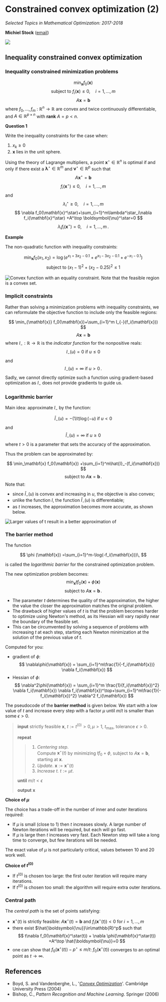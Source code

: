 # Constrained convex optimization (2)

*Selected Topics in Mathematical Optimization: 2017-2018*

**Michiel Stock** ([email](michiel.stock@ugent.be))

![](Figures/logo.png)

## Inequality constrained convex optimization

### Inequality constrained minimization problems

$$
\min_\mathbf{x}  f_0(\mathbf{x})
$$
$$
\text{subject to } f_i(\mathbf{x}) \leq 0, \quad i=1,\ldots,m
$$
$$
A\mathbf{x}=\mathbf{b}
$$
where $f_0,\ldots,f_m\ :\ \mathbb{R}^n \rightarrow \mathbb{R}$ are convex and twice continuously differentiable, and $A\in \mathbb{R}^{p\times n}$ with **rank** $A=p<n$.

**Question 1**

Write the inequality constraints for the case when:

1. $x_k\geq 0$
2. $\mathbf{x}$ lies in the unit sphere.

Using the theory of Lagrange multipliers, a point $\mathbf{x}^\star \in\mathbb{R}^n$ is optimal if and only if there exist a $\boldsymbol{\lambda}^\star\in \mathbb{R}^m$ and $\boldsymbol{\nu}^\star\in \mathbb{R}^p$ such that
$$
A\mathbf{x}^\star=\mathbf{b}
$$
$$
f_i(\mathbf{x}^\star) \leq 0, \quad i=1,\ldots,m
$$
and
$$
\lambda_i^\star \geq 0, \quad i=1,\ldots,m
$$
$$
\nabla f_0(\mathbf{x}^\star)+\sum_{i=1}^m\lambda^\star_i\nabla f_i(\mathbf{x}^\star) +A^\top \boldsymbol{\nu}^\star=0
$$
$$
\lambda_if_i(\mathbf{x}^\star)=0, \quad i=1,\ldots,m\,.
$$

**Example**

The non-quadratic function with inequality constraints:

$$
\min_\mathbf{x} f_0(x_1, x_2)   = \log(e^{x_1 +3x_2-0.1}+e^{x_1 -3x_2-0.1}+e^{-x_1 -0.1})
$$
$$
 \text{subject to }  (x_1 - 1)^2 + (x_2 - 0.25)^2 \leq 1
$$

![Convex function with an equality constraint. Note that the feasible region is a convex set.](Figures/ineq_const_example.png)

### Implicit constraints

Rather than solving a minimization problems with inequality constraints, we can reformulate the objective function to include only the feasible regions:

$$
\min_{\mathbf{x}} f_0(\mathbf{x})+\sum_{i=1}^m I_{-}(f_i(\mathbf{x}))
$$
$$
A\mathbf{x}=\mathbf{b}
$$
where $I_{-}:\mathbb{R}\rightarrow \mathbb{R}$ is the *indicator function* for the nonpositive reals:
$$
I_-(u) = 0 \text{ if } u\leq 0
$$
and
$$
I_-(u) = \infty \text{ if } u> 0\,.
$$
Sadly, we cannot directly optimize such a function using gradient-based optimization as $I_-$ does not provide gradients to guide us.

### Logarithmic barrier

Main idea: approximate $I_-$ by the function:

$$
\hat{I}_-(u) = - (1/t)\log(-u) \text{ if } u< 0
$$
and
$$
\hat{I}_-(u)=\infty  \text{ if } u\geq 0
$$
where $t>0$ is a parameter that sets the accuracy of the approximation.

Thus the problem can be approximated by:

$$
\min_\mathbf{x} f_0(\mathbf{x}) +\sum_{i=1}^m\hat{I}_-(f_i(\mathbf{x}))
$$
$$
\text{subject to } A\mathbf{x}=\mathbf{b}\,.
$$
Note that:

- since $\hat{I}_-(u)$ is convex and  increasing in $u$, the objective is also convex;
- unlike the function $I$, the function $\hat{I}_-(u)$ is differentiable;
- as $t$ increases, the approximation becomes more accurate, as shown below.

![Larger values of $t$ result in a better approximation of](Figures/log_bar.png)

### The barrier method

The function

$$
\phi (\mathbf{x}) =\sum_{i=1}^m-\log(-f_i(\mathbf{x}))\,
$$

is called the *logarithmic barrier* for the constrained optimization problem.

The new optimization problem becomes:
$$
\min_\mathbf{x} tf_0(\mathbf{x}) +\phi (\mathbf{x})
$$
$$
\text{subject to } A\mathbf{x}=\mathbf{b}\,.
$$

- The parameter $t$ determines the quality of the approximation, the higher the value the closer the approximation matches the original problem.
- The drawback of higher values of $t$ is that the problem becomes harder to optimize using Newton's method, as its Hessian will vary rapidly near the boundary of the feasible set.
- This can be circumvented by solving a sequence of problems with increasing $t$ at each step, starting each Newton minimization at the solution of the previous value of $t$.

Computed for you:

- gradient of $\phi$:
$$
\nabla\phi(\mathbf{x}) = \sum_{i=1}^m\frac{1}{-f_i(\mathbf{x})} \nabla f_i(\mathbf{x})
$$
- Hessian of $\phi$:
$$
\nabla^2\phi(\mathbf{x}) = \sum_{i=1}^m \frac{1}{f_i(\mathbf{x})^2} \nabla f_i(\mathbf{x}) \nabla f_i(\mathbf{x})^\top+\sum_{i=1}^m\frac{1}{-f_i(\mathbf{x})^2} \nabla^2 f_i(\mathbf{x})
$$

The pseudocode of the **barrier method** is given below. We start with a low value of $t$ and increase every step with a factor $\mu$ until $m/t$ is smaller than some $\epsilon>0$.


>**input** strictly feasible $\mathbf{x}$, $t:=t^{(0)}>0, \mu>1$, $t_\text{max}$, tolerance $\epsilon>0$.
>
>**repeat**
>
>>    1. *Centering step*.<br>
>>   Compute $\mathbf{x}^\star(t)$ by minimizing $tf_0+\phi$, subject to $A\mathbf{x}=\mathbf{b}$, starting at $\mathbf{x}$.
>>    2. *Update*. $\mathbf{x}:=\mathbf{x}^\star(t)$
>>    3. *Increase $t$.*  $t:=\mu t$.
>
>**until** $m/t < \epsilon$
>
>**output** $\mathbf{x}$

**Choice of $\mu$**

The choice has a trade-off in the number of inner and outer iterations required:
- If $\mu$ is small (close to 1) then $t$ increases slowly. A large number of Newton iterations will be required, but each will go fast.
- If $\mu$ is large then $t$ increases very fast. Each Newton step will take a long time to converge, but few iterations will be needed.

The exact value of $\mu$ is not particularly critical, values between 10 and 20 work well.

**Choice of $t^{(0)}$**

- If $t^{(0)}$ is chosen too large: the first outer iteration will require many iterations.
- If $t^{(0)}$ is chosen too small: the algorithm will require extra outer iterations.


### Central path

The *central path* is the set of points satisfying:

- $\mathbf{x}^\star(t)$ is strictly feasible: $A\mathbf{x}^\star(t)=\mathbf{b}$ and $f_i(\mathbf{x}^\star(t))<0$ for $i=1,\ldots,m$
- there exist $\hat{\boldsymbol{\nu}}\in\mathbb{R}^p$ such that
$$
t\nabla f_0(\mathbf{x}^\star(t)) + \nabla \phi(\mathbf{x}^\star(t)) +A^\top \hat{\boldsymbol{\nu}}=0
$$
- one can show that $f_0(\mathbf{x}^\star(t))-p^\star\leq m / t$: $f_0(\mathbf{x}^\star(t))$ converges to an optimal point as $t\rightarrow \infty$.

## References

- Boyd, S. and Vandenberghe, L., '*[Convex Optimization](https://web.stanford.edu/~boyd/cvxbook/bv_cvxbook.pdf)*'. Cambridge University Press (2004)
- Bishop, C., *Pattern Recognition and Machine Learning*. Springer (2006)
